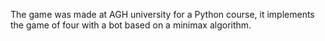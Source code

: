 The game was made at AGH university for a Python course, it implements the game of four with a bot based on a minimax algorithm.
